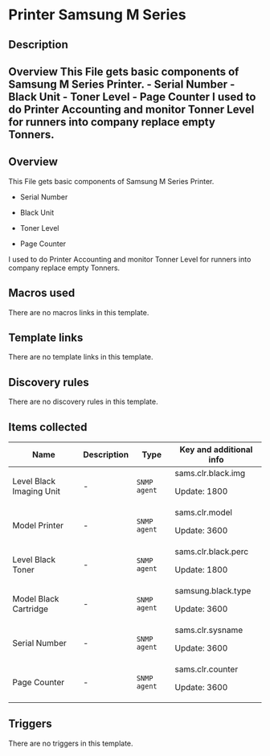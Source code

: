 # Printer Samsung M Series

## Description

## Overview This File gets basic components of Samsung M Series Printer. - Serial Number - Black Unit - Toner Level - Page Counter I used to do Printer Accounting and monitor Tonner Level for runners into company replace empty Tonners. 

## Overview

This File gets basic components of Samsung M Series Printer.


- Serial Number


- Black Unit


- Toner Level


- Page Counter


 


I used to do Printer Accounting and monitor Tonner Level for runners into company replace empty Tonners.



## Macros used

There are no macros links in this template.

## Template links

There are no template links in this template.

## Discovery rules

There are no discovery rules in this template.

## Items collected

|Name|Description|Type|Key and additional info|
|----|-----------|----|----|
|Level Black Imaging Unit|<p>-</p>|`SNMP agent`|sams.clr.black.img<p>Update: 1800</p>|
|Model Printer|<p>-</p>|`SNMP agent`|sams.clr.model<p>Update: 3600</p>|
|Level Black Toner|<p>-</p>|`SNMP agent`|sams.clr.black.perc<p>Update: 1800</p>|
|Model Black Cartridge|<p>-</p>|`SNMP agent`|samsung.black.type<p>Update: 3600</p>|
|Serial Number|<p>-</p>|`SNMP agent`|sams.clr.sysname<p>Update: 3600</p>|
|Page Counter|<p>-</p>|`SNMP agent`|sams.clr.counter<p>Update: 3600</p>|
## Triggers

There are no triggers in this template.

